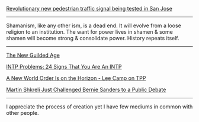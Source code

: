 <a href="http://www.mercurynews.com/bay-area-news/ci_28955237/revolutionary-new-pedestrian-traffic-signal-being-tested-san" target="_blank">Revolutionary new pedestrian traffic signal being tested in San Jose</a>

---

Shamanism, like any other ism, is a dead end. It will evolve from a loose religion to an institution. The want for power lives in shamen & some shamen will become strong & consolidate power. History repeats itself.

---

<a href="http://www.newyorker.com/business/currency/the-new-guilded-age" target="_blank">The New Guilded Age</a>

<a href="http://personalitygrowth.com/intp-problems/" target="_blank">INTP Problems: 24 Signs That You Are An INTP</a>

<a href="http://www.filmsforaction.org/watch/a-new-world-order-is-on-the-horizon-lee-camp-on-tpp/" target="_blank">A New World Order Is on the Horizon - Lee Camp on TPP</a>

<a href="http://www.attn.com/stories/3604/bernie-sanders-martin-shkreli-debate?utm_source=usuncut&utm_medium=fbpost&utm_campaign=influencer" target="_blank">Martin Shkreli Just Challenged Bernie Sanders to a Public Debate</a>

---

I appreciate the process of creation yet I have few mediums in common with other people.
